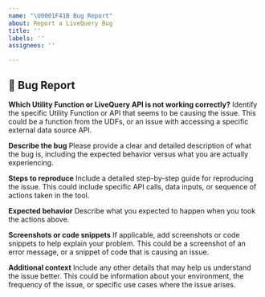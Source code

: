 ```yaml
---
name: "\U0001F41B Bug Report"
about: Report a LiveQuery Bug
title: ''
labels: ''
assignees: ''

---
```


## 🐛 Bug Report

**Which Utility Function or LiveQuery API is not working correctly?**
Identify the specific Utility Function or API that seems to be causing the issue. This could be a function from the UDFs, or an issue with accessing a specific external data source API.

**Describe the bug**
Please provide a clear and detailed description of what the bug is, including the expected behavior versus what you are actually experiencing.

**Steps to reproduce**
Include a detailed step-by-step guide for reproducing the issue. This could include specific API calls, data inputs, or sequence of actions taken in the tool.

**Expected behavior**
Describe what you expected to happen when you took the actions above.

**Screenshots or code snippets**
If applicable, add screenshots or code snippets to help explain your problem. This could be a screenshot of an error message, or a snippet of code that is causing an issue.

**Additional context**
Include any other details that may help us understand the issue better. This could be information about your environment, the frequency of the issue, or specific use cases where the issue arises.
